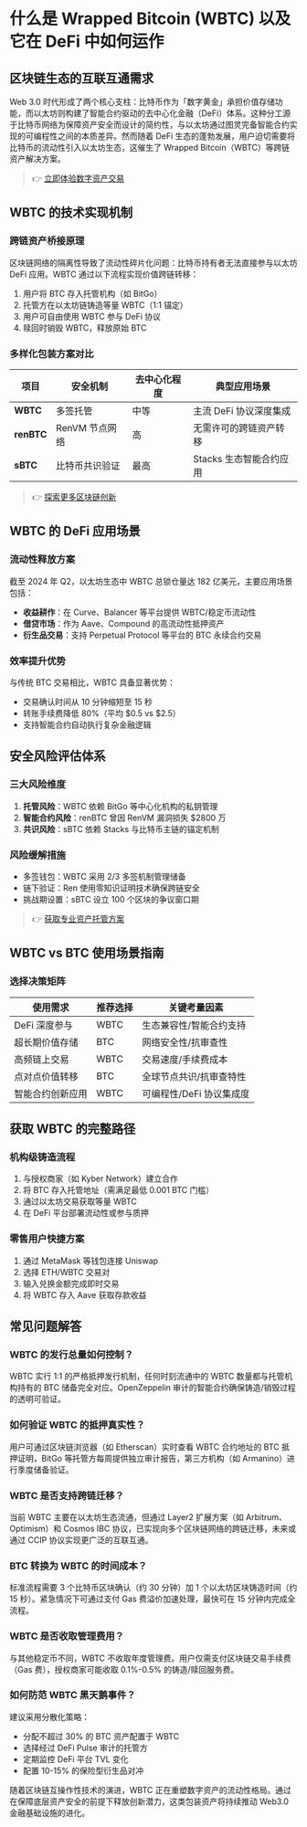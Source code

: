 # 什么是 Wrapped Bitcoin (WBTC) 以及它在 DeFi 中如何运作

## 区块链生态的互联互通需求

Web 3.0 时代形成了两个核心支柱：比特币作为「数字黄金」承担价值存储功能，而以太坊则构建了智能合约驱动的去中心化金融（DeFi）体系。这种分工源于比特币网络为保障资产安全而设计的简约性，与以太坊通过图灵完备智能合约实现的可编程性之间的本质差异。然而随着 DeFi 生态的蓬勃发展，用户迫切需要将比特币的流动性引入以太坊生态，这催生了 Wrapped Bitcoin（WBTC）等跨链资产解决方案。

> 👉 [立即体验数字资产交易](https://bit.ly/okx_welcome)

## WBTC 的技术实现机制

### 跨链资产桥接原理

区块链网络的隔离性导致了流动性碎片化问题：比特币持有者无法直接参与以太坊 DeFi 应用。WBTC 通过以下流程实现价值跨链转移：
1. 用户将 BTC 存入托管机构（如 BitGo）
2. 托管方在以太坊链铸造等量 WBTC（1:1 锚定）
3. 用户可自由使用 WBTC 参与 DeFi 协议
4. 赎回时销毁 WBTC，释放原始 BTC

### 多样化包装方案对比

| 项目       | 安全机制         | 去中心化程度 | 典型应用场景               |
|------------|------------------|--------------|----------------------------|
| **WBTC**   | 多签托管         | 中等         | 主流 DeFi 协议深度集成     |
| **renBTC** | RenVM 节点网络   | 高           | 无需许可的跨链资产转移     |
| **sBTC**   | 比特币共识验证   | 最高         | Stacks 生态智能合约应用    |

> 👉 [探索更多区块链创新](https://bit.ly/okx_welcome)

## WBTC 的 DeFi 应用场景

### 流动性释放方案

截至 2024 年 Q2，以太坊生态中 WBTC 总锁仓量达 182 亿美元，主要应用场景包括：
- **收益耕作**：在 Curve、Balancer 等平台提供 WBTC/稳定币流动性
- **借贷市场**：作为 Aave、Compound 的高流动性抵押资产
- **衍生品交易**：支持 Perpetual Protocol 等平台的 BTC 永续合约交易

### 效率提升优势

与传统 BTC 交易相比，WBTC 具备显著优势：
- 交易确认时间从 10 分钟缩短至 15 秒
- 转账手续费降低 80%（平均 $0.5 vs $2.5）
- 支持智能合约自动执行复杂金融逻辑

## 安全风险评估体系

### 三大风险维度

1. **托管风险**：WBTC 依赖 BitGo 等中心化机构的私钥管理
2. **智能合约风险**：renBTC 曾因 RenVM 漏洞损失 $2800 万
3. **共识风险**：sBTC 依赖 Stacks 与比特币主链的锚定机制

### 风险缓解措施

- 多签钱包：WBTC 采用 2/3 多签机制管理储备
- 链下验证：Ren 使用零知识证明技术确保跨链安全
- 挑战期设置：sBTC 设立 100 个区块的争议窗口期

> 👉 [获取专业资产托管方案](https://bit.ly/okx_welcome)

## WBTC vs BTC 使用场景指南

### 选择决策矩阵

| 使用需求               | 推荐选择       | 关键考量因素                     |
|------------------------|----------------|----------------------------------|
| DeFi 深度参与          | WBTC           | 生态兼容性/智能合约支持          |
| 超长期价值存储         | BTC            | 网络安全性/抗审查性              |
| 高频链上交易           | WBTC           | 交易速度/手续费成本              |
| 点对点价值转移         | BTC            | 全球节点共识/抗审查特性          |
| 智能合约创新应用       | WBTC           | 可编程性/DeFi 协议集成度         |

## 获取 WBTC 的完整路径

### 机构级铸造流程

1. 与授权商家（如 Kyber Network）建立合作
2. 将 BTC 存入托管地址（需满足最低 0.001 BTC 门槛）
3. 通过以太坊交易获取等量 WBTC
4. 在 DeFi 平台部署流动性或参与质押

### 零售用户快捷方案

1. 通过 MetaMask 等钱包连接 Uniswap
2. 选择 ETH/WBTC 交易对
3. 输入兑换金额完成即时交易
4. 将 WBTC 存入 Aave 获取存款收益

## 常见问题解答

### WBTC 的发行总量如何控制？

WBTC 实行 1:1 的严格抵押发行机制，任何时刻流通中的 WBTC 数量都与托管机构持有的 BTC 储备完全对应。OpenZeppelin 审计的智能合约确保铸造/销毁过程的透明可验证。

### 如何验证 WBTC 的抵押真实性？

用户可通过区块链浏览器（如 Etherscan）实时查看 WBTC 合约地址的 BTC 抵押证明，BitGo 等托管方每周提供独立审计报告，第三方机构（如 Armanino）进行季度储备验证。

### WBTC 是否支持跨链迁移？

当前 WBTC 主要在以太坊生态流通，但通过 Layer2 扩展方案（如 Arbitrum、Optimism）和 Cosmos IBC 协议，已实现向多个区块链网络的跨链迁移，未来或通过 CCIP 协议实现更广泛的互联互通。

### BTC 转换为 WBTC 的时间成本？

标准流程需要 3 个比特币区块确认（约 30 分钟）加 1 个以太坊区块铸造时间（约 15 秒）。紧急情况下可通过支付 Gas 费溢价加速处理，最快可在 15 分钟内完成全流程。

### WBTC 是否收取管理费用？

与其他稳定币不同，WBTC 不收取年度管理费。用户仅需支付区块链交易手续费（Gas 费），授权商家可能收取 0.1%-0.5% 的铸造/赎回服务费。

### 如何防范 WBTC 黑天鹅事件？

建议采用分散化策略：
- 分配不超过 30% 的 BTC 资产配置于 WBTC
- 选择经过 DeFi Pulse 审计的托管方
- 定期监控 DeFi 平台 TVL 变化
- 配置 10-15% 的保险型衍生品对冲

随着区块链互操作性技术的演进，WBTC 正在重塑数字资产的流动性格局。通过在保障底层资产安全的前提下释放创新潜力，这类包装资产将持续推动 Web3.0 金融基础设施的进化。